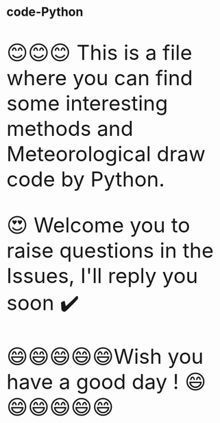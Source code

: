 # code-Python

<font size=30>

😊😊😊 This is a file where you can find some interesting methods and Meteorological draw code by Python.

😍 Welcome you to raise questions in the Issues, I'll reply you soon ✔️
    
😄😄😄😄😄Wish you have a good day ! 😄😄😄😄😄😄
